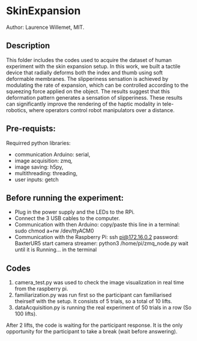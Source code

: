 # SkinExpansion
Author: Laurence Willemet, MIT.

## Description
This folder includes the codes used to acquire the dataset of human experiment with the skin expansion setup.
In this work, we built a tactile device that radially deforms both the index and thumb using soft deformable membranes. The slipperiness sensation is achieved by modulating the rate of expansion, which can be controlled according to the squeezing force applied on the object. The results suggest that this deformation pattern generates a sensation of slipperiness. These results can significantly improve the rendering of the haptic modality in tele-robotics, where operators control robot manipulators over a distance.

## Pre-requists:
Requirred python libraries:
- communication Arduino: serial,
- image acquisition: zmq,
- image saving: h5py,
- multithreading: threading,
- user inputs: getch

## Before running the experiment:
- Plug in the power supply and the LEDs to the RPi.
- Connect the 3 USB cables to the computer.
- Communication with then Arduino:
  copy/paste this line in a terminal: sudo chmod a+rw /dev/ttyACM0
- Communication with the Raspberry Pi:
    ssh pi@172.16.0.2
    password: BaxterUR5
  start camera streamer: python3 /home/pi/zmq_node.py
  wait until it is Running... in the terminal

## Codes
1) camera_test.py was used to check the image visualization in real time from the raspberry pi.
2) familiarization.py was run first so the participant can familiarised theirself with the setup. It consists of 5 trials, so a total of 10 lifts.
3) dataAcquisition.py is running the real experiment of 50 trials in a row (So 100 lifts).

After 2 lifts, the code is waiting for the participant response. It is the only opportunity for the participant to take a break (wait before answering).
